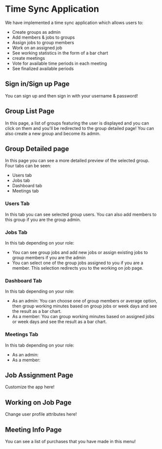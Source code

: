 # Time Sync Application
We have implemented a time sync application which allows users to:
* Create groups as admin
* Add members & jobs to groups
* Assign jobs to group members
* Work on an assigned job
* See working statistics in the form of a bar chart
* create meetings
* Vote for available time periods in each meeting
* See finalized available periods

## Sign in/Sign up Page
You can sign up and then sign in with your username & password!

## Group List Page
In this page, a list of groups featuring the user is displayed and you can click on them and you'll be redirected to the group detailed page! You can also create a new group and become its admin.

## Group Detailed page
In this page you can see a more detailed preview of the selected group. Four tabs can be seen:
* Users tab
* Jobs tab
* Dashboard tab
* Meetings tab

### Users Tab
In this tab you can see selected group users. You can also add members to this group if you are the group admin.

### Jobs Tab
In this tab depending on your role:
* You can see group jobs and add new jobs or assign existing jobs to group members if you are the admin
* You can select one of the group jobs assigned to you if you are a member. This selection redirects you to the working on job page.

### Dashboard Tab
In this tab depending on your role:
* As an admin: You can choose one of group members or average option, then group working minutes based on group jobs or week days and see the result as a bar chart.
* As a member: You can group working minutes based on assigned jobs or week days and see the result as a bar chart.

### Meetings Tab
In this tab depending on your role:
* As an admin: 
* As a member: 

## Job Assignment Page
Customize the app here!

## Working on Job Page
Change user profile attributes here!

## Meeting Info Page
You can see a list of purchases that you have made in this menu!
